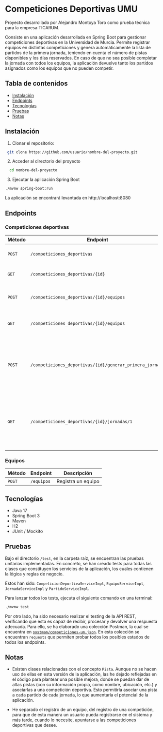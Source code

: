 # Competiciones Deportivas UMU

Proyecto desarrollado por Alejandro Montoya Toro como prueba técnica para la empresa TICARUM.

Consiste en una aplicación desarrollada en Spring Boot para gestionar competiciones deportivas en la Universidad de Murcia. Permite registrar equipos en distintas competiciones y genera automáticamente la lista de partidos de la primera jornada, teniendo en cuenta el número de pistas disponibles y los días reservados. En caso de que no sea posible completar la jornada con todos los equipos, la aplicación devuelve tanto los partidos asignados como los equipos que no pueden competir.

## Tabla de contenidos

- [Instalación](#instalación)
- [Endpoints](#endpoints)
- [Tecnologías](#tecnologías)
- [Pruebas](#pruebas)
- [Notas](#notas)

## Instalación

1.  Clonar el repositorio:

```bash
 git clone https://github.com/usuario/nombre-del-proyecto.git
```

2. Acceder al directorio del proyecto

```bash
  cd nombre-del-proyecto
```

3.  Ejecutar la aplicación Spring Boot

```bash
./mvnw spring-boot:run
```

La aplicación se encontrará levantada en http://localhost:8080

## Endpoints

### Competiciones deportivas

| Método | Endpoint                                                 | Descripción                                                                                                                   |
| ------ | -------------------------------------------------------- | ----------------------------------------------------------------------------------------------------------------------------- |
| `POST` | `/competiciones_deportivas`                              | Crear una nueva competición deportiva.                                                                                        |
| `GET`  | `/competiciones_deportivas/{id}`                         | Obtener una competición deportiva.                                                                                            |
| `POST` | `/competiciones_deportivas/{id}/equipos`                 | Registrar un equipo en una competición deportiva.                                                                             |
| `GET`  | `/competiciones_deportivas/{id}/equipos`                 | Obtener la lista de equipos registrados en una competición.                                                                   |
| `POST` | `/competiciones_deportivas/{id}/generar_primera_jornada` | Generar automáticamente la lista de partidos pertenecientes a la primera jornada de una competición deportiva.                |
| `GET`  | `/competiciones_deportivas/{id}/jornadas/1`              | Obtener la lista de partidos de la primera jornada de una competición, junto con la lista de equipos no asignados a partidos. |

### Equipos

| Método | Endpoint   | Descripción        |
| ------ | ---------- | ------------------ |
| `POST` | `/equipos` | Registra un equipo |

## Tecnologías

- Java 17
- Spring Boot 3
- Maven
- H2
- JUnit / Mockito

## Pruebas

Bajo el directorio `/test`, en la carpeta raíz, se encuentran las pruebas unitarias implementadas. En concreto, se han creado tests para todas las clases que constituyen los servicios de la aplicación, los cuales contienen la lógica y reglas de negocio.

Estos han sido: `CompeticionDeportivaServiceImpl`, `EquipoServiceImpl`, `JornadaServiceImpl` y `PartidoServiceImpl`.

Para lanzar todos los tests, ejecuta el siguiente comando en una terminal:

```bash
./mvnw test
```

Por otro lado, ha sido necesario realizar el testing de la API REST, verificando que esta es capaz de recibir, procesar y devolver una respuesta adecuada. Para ello, se ha elaborado una colección Postman, la cual se encuentra en [`postman/competiciones-um.json`](postman/competiciones-um.json). En esta colección se encuentran `requests` que permiten probar todos los posibles estados de todos los endpoints.

## Notas

- Existen clases relacionadas con el concepto `Pista`. Aunque no se hacen uso de ellas en esta versión de la aplicación, las he dejado reflejadas en el código para plantear una posible mejora, donde se puedan dar de altas pistas (con su información propia, como nombre, ubicación, etc.) y asociarlas a una competición deportiva. Esto permitiría asociar una pista a cada partido de cada jornada, lo que aumentaría el potencial de la aplicación.

- He separado el registro de un equipo, del registro de una competición, para que de esta manera un usuario pueda registrarse en el sistema y más tarde, cuando lo necesite, apuntarse a las competiciones deportivas que desee.

